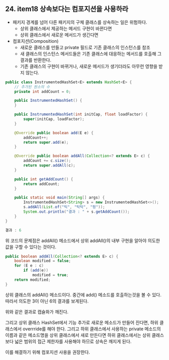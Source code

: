 ## 24. item18 상속보다는 컴포지션을 사용하라

- 패키지 경계를 넘어 다른 패키지의 구체 클래스를 상속하는 일은 위험하다.
  - 상위 클래스에서 제공하는 메서드 구현이 바뀐다면
  - 상위 클래스에서 새로운 메서드가 생긴다면
- 컴포지션(Composition)
  - 새로운 클래스를 만들고 private 필드로 기존 클래스의 인스턴스를 참조
  - 새 클래스의 인스턴스 메서드들은 기존 클래스에 대응하는 메서드를 호출해 그 결과를 반환한다.
  - 기존 클래스의 구현이 바뀌거나, 새로운 메서드가 생기더라도 아무런 영향을 받지 않는다.
 
````java
public class InstrumentedHashSet<E> extends HashSet<E> {
    // 추가된 원소의 수
    private int addCount = 0;

    public InstrumentedHashSet() {
    }

    public InstrumentedHashSet(int initCap, float loadFactor) {
        super(initCap, loadFactor);
    }

    @Override public boolean add(E e) {
        addCount++;
        return super.add(e);
    }

    @Override public boolean addAll(Collection<? extends E> c) {
        addCount += c.size();
        return super.addAll(c);
    }

    public int getAddCount() {
        return addCount;
    }

    public static void main(String[] args) {
        InstrumentedHashSet<String> s = new InstrumentedHashSet<>();
        s.addAll(List.of("틱", "탁탁", "펑"));
        System.out.println("결과 : " + s.getAddCount());
    }
}

결과 : 6
````
위 코드의 문제점은 addAll() 메소드에서 상위 addAll()의 내부 구현을 알아야 의도한 값을 구할 수 있다는 것이다.

````java
public boolean addAll(Collection<? extends E> c) {
    boolean modified = false;
    for (E e : c)
        if (add(e))
            modified = true;
    return modified;
}
````

상위 클래스의 addAll() 메소드이다. 중간에 add() 메소드를 호출하는것을 볼 수 있다.
따라서 의도한 3이 아닌 6의 결과를 보게된다.

위와 같은 결과로 캡슐화가 깨진다.

그리고 상위 클래스 HashSet에서 기능 추가로 새로운 메소드가 만들어 진다면, 하위 클래스에서 overrride를 해야 한다.
그리고 하위 클래스에서 사용하는 private 메소드의 이름과 같은 메소드명을 상위 클래스에서 새로 만든다면 
하위 클래스에서는 상위 클래스보다 넓은 범위의 접근 제한자를 사용해야 하므로 상속은 깨지게 된다.

이를 해결하기 위해 컴포지션 사용을 권장한다.


